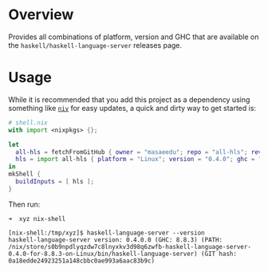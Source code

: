 # Overview

Provides all combinations of platform, version and GHC that are available on the `haskell/haskell-language-server` releases page.


# Usage

While it is recommended that you add this project as a dependency using something like [`niv`](https://github.com/nmattia/niv) for easy updates, a quick and dirty way to get started is:

```nix
# shell.nix
with import <nixpkgs> {};

let
  all-hls = fetchFromGitHub { owner = "masaeedu"; repo = "all-hls"; rev = "155e57d7ca9f79ce293360f98895e9bd68d12355"; sha256 = "04s3mrxjdr7gmd901l1z23qglqmn8i39v7sdf2fv4zbv6hz24ydb"; };
  hls = import all-hls { platform = "Linux"; version = "0.4.0"; ghc = "8.8.3"; }; # All parameters are optional. The default values are shown here.
in
mkShell {
  buildInputs = [ hls ];
}
```

Then run:

```
➜  xyz nix-shell

[nix-shell:/tmp/xyz]$ haskell-language-server --version
haskell-language-server version: 0.4.0.0 (GHC: 8.8.3) (PATH: /nix/store/s0b9npdlyqzdw7c8lnyxkv3d98q6zwfb-haskell-language-server-0.4.0-for-8.8.3-on-Linux/bin/haskell-language-server) (GIT hash: 0a18edde24923251a148cbbc0ae993a6aac83b9c)
```

